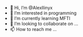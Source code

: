 - 👋 Hi, I’m @AlexIlinyx
- 👀 I’m interested in programming  
- 🌱 I’m currently learning MFTI
- 💞️ I’m looking to collaborate on ...
- 📫 How to reach me ...

<!---
AlexIlinyx/AlexIlinyx is a ✨ special ✨ repository because its `README.md` (this file) appears on your GitHub profile.
You can click the Preview link to take a look at your changes.
--->
